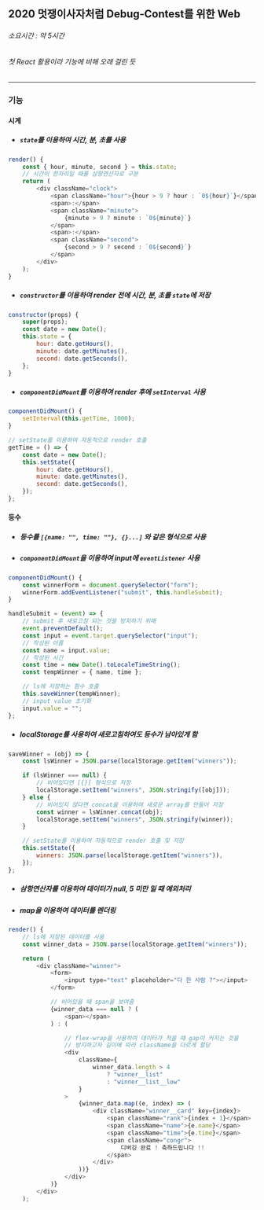 ## 2020 멋쟁이사자처럼 Debug-Contest를 위한 Web

###### 소요시간 : 약 5시간

###### 첫 React 활용이라 기능에 비해 오래 걸린 듯

---

### 기능

#### 시계

-   ##### `state`를 이용하여 시간, 분, 초를 사용

```js
render() {
    const { hour, minute, second } = this.state;
    // 시간이 한자리일 때를 삼항연산자로 구분
    return (
        <div className="clock">
            <span className="hour">{hour > 9 ? hour : `0${hour}`}</span>
            <span>:</span>
            <span className="minute">
                {minute > 9 ? minute : `0${minute}`}
            </span>
            <span>:</span>
            <span className="second">
                {second > 9 ? second : `0${second}`}
            </span>
        </div>
    );
}
```

-   ##### `constructor`를 이용하여 render 전에 시간, 분, 초를 `state`에 저장

```js
constructor(props) {
    super(props);
    const date = new Date();
    this.state = {
        hour: date.getHours(),
        minute: date.getMinutes(),
        second: date.getSeconds(),
    };
}
```

-   ##### `componentDidMount`를 이용하여 render 후에 `setInterval` 사용

```js
componentDidMount() {
    setInterval(this.getTime, 1000);
}

// setState를 이용하여 자동적으로 render 호출
getTime = () => {
    const date = new Date();
    this.setState({
        hour: date.getHours(),
        minute: date.getMinutes(),
        second: date.getSeconds(),
    });
};
```

#### 등수

-   ##### 등수를 `[{name: "", time: ""}, {}...]` 와 같은 형식으로 사용
-   ##### `componentDidMount`을 이용하여 input에 `eventListener` 사용

```js
componentDidMount() {
    const winnerForm = document.querySelector("form");
    winnerForm.addEventListener("submit", this.handleSubmit);
}

handleSubmit = (event) => {
    // submit 후 새로고침 되는 것을 방지하기 위해
    event.preventDefault();
    const input = event.target.querySelector("input");
    // 작성된 이름
    const name = input.value;
    // 작성된 시간
    const time = new Date().toLocaleTimeString();
    const tempWinner = { name, time };

    // ls에 저장하는 함수 호출
    this.saveWinner(tempWinner);
    // input value 초기화
    input.value = "";
};
```

-   ##### localStorage를 사용하여 새로고침하여도 등수가 남아있게 함

```js
saveWinner = (obj) => {
    const lsWinner = JSON.parse(localStorage.getItem("winners"));

    if (lsWinner === null) {
        // 비어있다면 [{}] 형식으로 저장
        localStorage.setItem("winners", JSON.stringify([obj]));
    } else {
        // 비어있지 않다면 concat을 이용하여 새로운 array를 만들어 저장
        const winner = lsWinner.concat(obj);
        localStorage.setItem("winners", JSON.stringify(winner));
    }

    // setState를 이용하여 자동적으로 render 호출 및 저장
    this.setState({
        winners: JSON.parse(localStorage.getItem("winners")),
    });
};
```

- ##### 삼항연산자를 이용하여 데이터가 null, 5 미만 일 때 예외처리
- ##### map을 이용하여 데이터를 렌더링
```js
render() {
    // ls에 저장된 데이터를 사용
    const winner_data = JSON.parse(localStorage.getItem("winners"));

    return (
        <div className="winner">
            <form>
                <input type="text" placeholder="다 한 사람 ?"></input>
            </form>

            // 비어있을 때 span을 보여줌
            {winner_data === null ? (
                <span></span>
            ) : (

                // flex-wrap을 사용하여 데이터가 적을 때 gap이 커지는 것을
                // 방지하고자 길이에 따라 className을 다르게 할당
                <div
                    className={
                        winner_data.length > 4
                            ? "winner__list"
                            : "winner__list__low"
                    }
                >
                    {winner_data.map((e, index) => (
                        <div className="winner__card" key={index}>
                            <span className="rank">{index + 1}</span>
                            <span className="name">{e.name}</span>
                            <span className="time">{e.time}</span>
                            <span className="congr">
                                디버깅 완료 ! 축하드립니다 !!
                            </span>
                        </div>
                    ))}
                </div>
            )}
        </div>
    );
```